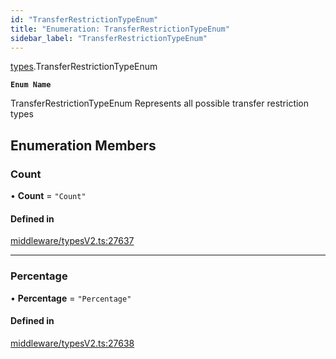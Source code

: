 ```yaml
---
id: "TransferRestrictionTypeEnum"
title: "Enumeration: TransferRestrictionTypeEnum"
sidebar_label: "TransferRestrictionTypeEnum"
---
```


[types](../../../modules/Types/Types.md).TransferRestrictionTypeEnum

**`Enum Name`**

 TransferRestrictionTypeEnum
 Represents all possible transfer restriction types

## Enumeration Members

### Count

• **Count** = ``"Count"``

#### Defined in

[middleware/typesV2.ts:27637](https://github.com/F-OBrien/polymesh-sdk/blob/012f1745/src/middleware/typesV2.ts#L27637)

___

### Percentage

• **Percentage** = ``"Percentage"``

#### Defined in

[middleware/typesV2.ts:27638](https://github.com/F-OBrien/polymesh-sdk/blob/012f1745/src/middleware/typesV2.ts#L27638)
